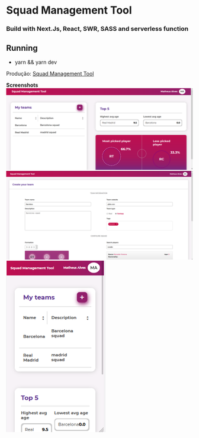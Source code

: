 # Squad Management Tool

### Build with Next.Js, React, SWR, SASS and serverless function
## Running

- yarn && yarn dev

Produção: [Squad Management Tool](https://squad-management-tool-puce.vercel.app/)

**Screenshots**  
![ss1](./screenshots/ss1.png)  
![ss1](./screenshots/ss2.png)  
![ss3](./screenshots/ss3.png)
